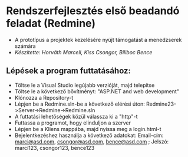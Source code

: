 # Rendszerfejlesztés első beadandó feladat (Redmine)
- A prototípus a projektek kezelésére nyújt támogatást a menedzserek számára
- *Készítette: Horváth Marcell, Kiss Csongor, Biliboc Bence*

## Lépések a program futtatásához:
- Töltse le a Visual Studio legújabb verzióját, majd telepítse
- Töltse le a következő bővítményt: "ASP.NET and web development"
- Klónozza a Repository-t
- Lépjen be a Redmine.sln-be a következő elérési úton: Redmine23->Server->Redmine->Redmine.sln 
- A futtatási lehetőségek közül válassza ki a "http"-t
- Futtassa a programot, hogy elinduljon a szerver
- Lépjen be a Kliens mappába, majd nyissa meg a login.html-t
- Bejelentkezéshez használja a következő adatokat: Email-cím: marci@asd.com, csongor@asd.com, bence@asd.com ; Jelszó: marci123, csongor123, bence123

